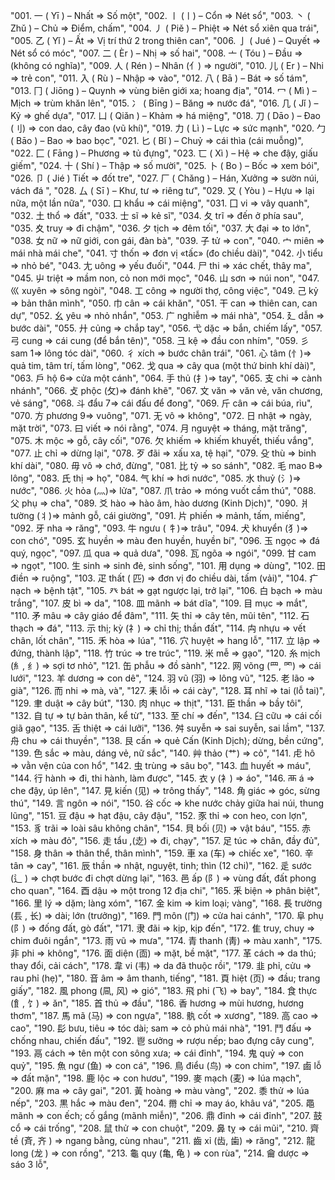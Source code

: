 "001. 一 ( Yī ) – Nhất => Số một",
"002. 〡 (〡) – Cổn => Nét sổ",
"003. 丶 ( Zhǔ ) – Chủ => Điểm, chấm",
"004. 丿 ( Piě ) – Phiệt => Nét sổ xiên qua trái",
"005. 乙 ( Yǐ ) – Ất => Vị trí thứ 2 trong thiên can",
"006. 亅 ( Jué ) – Quyết => Nét sổ có móc",
"007. 二 ( Èr ) – Nhị => số hai",
"008. 亠 ( Tóu ) – Đầu => (không có nghĩa)",
"009. 人 ( Rén ) – Nhân (亻) => người",
"010. 儿 ( Er ) – Nhi => trẻ con",
"011. 入 ( Rù ) – Nhập => vào",
"012. 八 ( Bā ) – Bát => số tám",
"013. 冂 ( Jiōng ) – Quynh => vùng biên giới xa; hoang địa",
"014. 冖 ( Mì ) – Mịch => trùm khăn lên",
"015. 冫 ( Bīng ) – Băng => nước đá",
"016. 几 ( Jǐ ) – Kỷ => ghế dựa",
"017. 凵 ( Qiǎn ) – Khảm => há miệng",
"018. 刀 ( Dāo ) – Đao (刂) => con dao, cây đao (vũ khí)",
"019. 力 ( Lì ) – Lực => sức mạnh",
"020. 勹 ( Bāo ) – Bao => bao bọc",
"021. 匕 ( Bǐ ) – Chuỷ => cái thìa (cái muỗng)",
"022. 匚 ( Fāng ) – Phương => tủ đựng",
"023. 匸 ( Xì ) – Hệ => che đậy, giấu giếm",
"024. 十 ( Shí ) – Thập => số mười",
"025. 卜 ( Bo ) – Bốc => xem bói",
"026. 卩 ( Jié ) Tiết => đốt tre",
"027. 厂 ( Chǎng ) – Hán, Xưởng => sườn núi, vách đá ",
"028. 厶 ( Sī ) – Khư, tư => riêng tư",
"029. 又 ( Yòu ) – Hựu => lại nữa, một lần nữa",
"030. 口 khẩu => cái miệng",
"031. 囗 vi => vây quanh",
"032. 土 thổ => đất",
"033. 士 sĩ => kẻ sĩ",
"034. 夂 trĩ => đến ở phía sau",
"035. 夊 truy => đi chậm",
"036. 夕 tịch => đêm tối",
"037. 大 đại => to lớn",
"038. 女 nữ => nữ giới, con gái, đàn bà",
"039. 子 tử => con",
"040. 宀 miên => mái nhà mái che",
"041. 寸 thốn => đơn vị «tấc» (đo chiều dài)",
"042. 小 tiểu => nhỏ bé",
"043. 尢 uông => yếu đuối",
"044. 尸 thi => xác chết, thây ma",
"045. 屮 triệt => mầm non, cỏ non mới mọc",
"046. 山 sơn => núi non",
"047. 巛 xuyên => sông ngòi",
"048. 工 công => người thợ, công việc",
"049. 己 kỷ => bản thân mình",
"050. 巾 cân => cái khăn",
"051. 干 can => thiên can, can dự",
"052. 幺 yêu => nhỏ nhắn",
"053. 广 nghiễm => mái nhà",
"054. 廴 dẫn => bước dài",
"055. 廾 củng => chắp tay",
"056. 弋 dặc => bắn, chiếm lấy",
"057. 弓 cung => cái cung (để bắn tên)",
"058. 彐 kệ => đầu con nhím",
"059. 彡 sam 1=> lông tóc dài",
"060. 彳 xích => bước chân trái",
"061. 心 tâm (忄)=> quả tim, tâm trí, tấm lòng",
"062. 戈 qua => cây qua (một thứ binh khí dài)",
"063. 戶 hộ 6=> cửa một cánh",
"064. 手 thủ (扌)=> tay",
"065. 支 chi => cành nhánh",
"066. 攴 phộc (攵)=> đánh khẽ",
"067. 文 văn => văn vẻ, văn chương, vẻ sáng",
"068. 斗 đẩu 7=> cái đấu để đong",
"069. 斤 cân => cái búa, rìu",
"070. 方 phương 9=> vuông",
"071. 无 vô => không",
"072. 日 nhật => ngày, mặt trời",
"073. 曰 viết => nói rằng",
"074. 月 nguyệt => tháng, mặt trăng",
"075. 木 mộc => gỗ, cây cối",
"076. 欠 khiếm => khiếm khuyết, thiếu vắng",
"077. 止 chỉ => dừng lại",
"078. 歹 đãi => xấu xa, tệ hại",
"079. 殳 thù => binh khí dài",
"080. 毋 vô => chớ, đừng",
"081. 比 tỷ => so sánh",
"082. 毛 mao B=> lông",
"083. 氏 thị => họ",
"084. 气 khí => hơi nước",
"085. 水 thuỷ (氵)=> nước",
"086. 火 hỏa (灬)=> lửa",
"087. 爪 trảo => móng vuốt cầm thú",
"088. 父 phụ => cha",
"089. 爻 hào => hào âm, hào dương (Kinh Dịch)",
"090. 爿 tường (丬)=> mảnh gỗ, cái giường",
"091. 片 phiến => mảnh, tấm, miếng",
"092. 牙 nha => răng",
"093. 牛 ngưu ( 牜)=> trâu",
"094. 犬 khuyển (犭)=> con chó",
"095. 玄 huyền => màu đen huyền, huyền bí",
"096. 玉 ngọc => đá quý, ngọc",
"097. 瓜 qua => quả dưa",
"098. 瓦 ngõa => ngói",
"099. 甘 cam => ngọt",
"100. 生 sinh => sinh đẻ, sinh sống",
"101. 用 dụng => dùng",
"102. 田 điền => ruộng",
"103. 疋 thất ( 匹) => đơn vị đo chiều dài, tấm (vải)",
"104. 疒 nạch => bệnh tật",
"105. 癶 bát => gạt ngược lại, trở lại",
"106. 白 bạch => màu trắng",
"107. 皮 bì => da",
"108. 皿 mãnh => bát dĩa",
"109. 目 mục => mắt",
"110. 矛 mâu => cây giáo để đâm",
"111. 矢 thỉ => cây tên, mũi tên",
"112. 石 thạch => đá",
"113. 示 thị; kỳ (礻) => chỉ thị; thần đất",
"114. 禸 nhựu => vết chân, lốt chân",
"115. 禾 hòa => lúa",
"116. 穴 huyệt => hang lỗ",
"117. 立 lập => đứng, thành lập",
"118. 竹 trúc => tre trúc",
"119. 米 mễ => gạo",
"120. 糸 mịch (糹, 纟) => sợi tơ nhỏ",
"121. 缶 phẫu => đồ sành",
"122. 网 võng (罒, 罓) => cái lưới",
"123. 羊 dương => con dê",
"124. 羽 vũ (羽) => lông vũ",
"125. 老 lão => già",
"126. 而 nhi => mà, và",
"127. 耒 lỗi => cái cày",
"128. 耳 nhĩ => tai (lỗ tai)",
"129. 聿 duật => cây bút",
"130. 肉 nhục => thịt",
"131. 臣 thần => bầy tôi",
"132. 自 tự => tự bản thân, kể từ",
"133. 至 chí => đến",
"134. 臼 cữu => cái cối giã gạo",
"135. 舌 thiệt => cái lưỡi",
"136. 舛 suyễn => sai suyễn, sai lầm",
"137. 舟 chu => cái thuyền",
"138. 艮 cấn => quẻ Cấn (Kinh Dịch); dừng, bền cứng",
"139. 色 sắc => màu, dáng vẻ, nữ sắc",
"140. 艸 thảo (艹) => cỏ",
"141. 虍 hô => vằn vện của con hổ",
"142. 虫 trùng => sâu bọ",
"143. 血 huyết => máu",
"144. 行 hành => đi, thi hành, làm được",
"145. 衣 y (衤) => áo",
"146. 襾 á => che đậy, úp lên",
"147. 見 kiến (见) => trông thấy",
"148. 角 giác => góc, sừng thú",
"149. 言 ngôn => nói",
"150. 谷 cốc => khe nước chảy giữa hai núi, thung lũng",
"151. 豆 đậu => hạt đậu, cây đậu",
"152. 豕 thỉ => con heo, con lợn",
"153. 豸 trãi => loài sâu không chân",
"154. 貝 bối (贝) => vật báu",
"155. 赤 xích => màu đỏ",
"156. 走 tẩu ,(赱) => đi, chạy",
"157. 足 túc => chân, đầy đủ",
"158. 身 thân => thân thể, thân mình",
"159. 車 xa (车) => chiếc xe",
"160. 辛 tân => cay",
"161. 辰 thần => nhật, nguyệt, tinh; thìn (12 chi)",
"162. 辵 sước (辶 ) => chợt bước đi chợt dừng lại",
"163. 邑 ấp (阝) => vùng đất, đất phong cho quan",
"164. 酉 dậu => một trong 12 địa chi",
"165. 釆 biện => phân biệt",
"166. 里 lý => dặm; làng xóm",
"167. 金 kim => kim loại; vàng",
"168. 長 trường (镸 , 长) => dài; lớn (trưởng)",
"169. 門 môn (门) => cửa hai cánh",
"170. 阜 phụ (阝) => đống đất, gò đất",
"171. 隶 đãi => kịp, kịp đến",
"172. 隹 truy, chuy => chim đuôi ngắn",
"173. 雨 vũ => mưa",
"174. 青 thanh (靑) => màu xanh",
"175. 非 phi => không",
"176. 面 diện (靣) => mặt, bề mặt",
"177. 革 cách => da thú; thay đổi, cải cách",
"178. 韋 vi (韦) => da đã thuộc rồi",
"179. 韭 phỉ, cửu => rau phỉ (hẹ)",
"180. 音 âm => âm thanh, tiếng",
"181. 頁 hiệt (页) => đầu; trang giấy",
"182. 風 phong (凬, 风) => gió",
"183. 飛 phi (飞) => bay",
"184. 食 thực (飠, 饣) => ăn",
"185. 首 thủ => đầu",
"186. 香 hương => mùi hương, hương thơm",
"187. 馬 mã (马) => con ngựa",
"188. 骫 cốt => xương",
"189. 高 cao => cao",
"190. 髟 bưu, tiêu => tóc dài; sam => cỏ phủ mái nhà",
"191. 鬥 đấu => chống nhau, chiến đấu",
"192. 鬯 sưởng => rượu nếp; bao đựng cây cung",
"193. 鬲 cách => tên một con sông xưa; => cái đỉnh",
"194. 鬼 quỷ => con quỷ",
"195. 魚 ngư (鱼) => con cá",
"196. 鳥 điểu (鸟) => con chim",
"197. 鹵 lỗ => đất mặn",
"198. 鹿 lộc => con hươu",
"199. 麥 mạch (麦) => lúa mạch",
"200. 麻 ma => cây gai",
"201. 黃 hoàng => màu vàng",
"202. 黍 thử => lúa nếp",
"203. 黒 hắc => màu đen",
"204. 黹 chỉ => may áo, khâu vá",
"205. 黽 mãnh => con ếch; cố gắng (mãnh miễn)",
"206. 鼎 đỉnh => cái đỉnh",
"207. 鼓 cổ => cái trống",
"208. 鼠 thử => con chuột",
"209. 鼻 tỵ => cái mũi",
"210. 齊 tề (斉, 齐 ) => ngang bằng, cùng nhau",
"211. 齒 xỉ (齿, 歯) => răng",
"212. 龍 long (龙 ) => con rồng",
"213. 龜 quy (亀, 龟 ) => con rùa",
"214. 龠 dược => sáo 3 lỗ",
